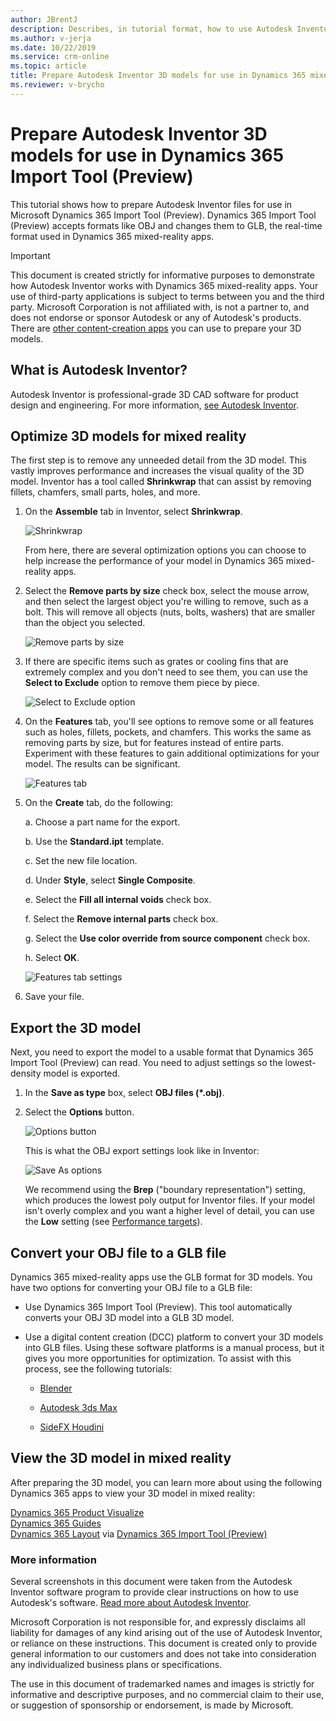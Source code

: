 ```yaml
---
author: JBrentJ
description: Describes, in tutorial format, how to use Autodesk Inventor to prepare 3D models for use in Dynamics 365 mixed-reality apps
ms.author: v-jerja
ms.date: 10/22/2019
ms.service: crm-online
ms.topic: article
title: Prepare Autodesk Inventor 3D models for use in Dynamics 365 mixed-reality apps
ms.reviewer: v-brycho
---
```


# Prepare Autodesk Inventor 3D models for use in Dynamics 365 Import Tool (Preview)
<!--note from editor: There's a subtle difference between the title and the H1, but should there be?-->

This tutorial shows how to prepare Autodesk Inventor files for use in Microsoft Dynamics 365 Import Tool (Preview). Dynamics 365 Import Tool (Preview) accepts formats like OBJ and changes them to GLB, the real-time format used in Dynamics 365 mixed-reality apps.  

> [!IMPORTANT]
> This document is created strictly for informative purposes to demonstrate how Autodesk Inventor works with Dynamics 365 mixed-reality apps. Your use of third-party applications is subject to terms between you and the third party. Microsoft Corporation is not affiliated with, is not a partner to, and does not endorse or sponsor Autodesk or any of Autodesk's products. There are [other content-creation apps](convert-models.md#tools-for-exporting-cad-models) you can use to prepare your 3D models.

## What is Autodesk Inventor?

Autodesk Inventor is professional-grade 3D CAD software for product design and engineering. For more information, [see Autodesk Inventor](https://www.autodesk.com/products/inventor/overview).

## Optimize 3D models for mixed reality

The first step is to remove any unneeded detail from the 3D model. This vastly improves performance and increases the visual quality of the 3D model. Inventor has a tool called **Shrinkwrap** that can assist by removing fillets, chamfers, small parts, holes, and more.

1.	On the **Assemble** tab in Inventor, select **Shrinkwrap**.

    ![Shrinkwrap](media/inventor-shrinkwrap.PNG "Shrinkwrap")

    From here, there are several optimization options you can choose to help increase the performance of your model in Dynamics 365 mixed-reality apps.

2.	Select the **Remove parts by size** check box, select the mouse arrow, and then select the largest object you're willing to remove, such as a bolt. This will remove all objects (nuts, bolts, washers) that are smaller than the object you selected.

    ![Remove parts by size](media/inventor-remove-parts.PNG "Remove parts by size")

3.	If there are specific items such as grates or cooling fins that are extremely complex and you don't need to see them, you can use the **Select to Exclude** option to remove them piece by piece.

    ![Select to Exclude option](media/inventor-select-to-exclude.PNG "Select to Exclude option")

4.	On the **Features** tab, you'll see options to remove some or all features such as holes, fillets, pockets, and chamfers. This works the same as removing parts by size, but for features instead of entire parts. Experiment with these features to gain additional optimizations for your model. The results can be significant.

    ![Features tab](media/inventor-features-tab.PNG "Features tab")

5.	On the **Create** tab, do the following:

    a.	Choose a part name for the export.

    b.	Use the **Standard.ipt** template.

    c.	Set the new file location.

    d.	Under **Style**, select **Single Composite**.

    e.	Select the **Fill all internal voids** check box.

    f.	Select the **Remove internal parts** check box.

    g.	Select the **Use color override from source component** check box.

    h.	Select **OK**.

      ![Features tab settings](media/inventor-features-tab-settings.PNG "Features tab settings")

6.	Save your file.

## Export the 3D model

Next, you need to export the model to a usable format that Dynamics 365 Import Tool (Preview) can read. You need to adjust settings so the lowest-density model is exported.

1.	In the **Save as type** box, select **OBJ files (*.obj)**.

2.	Select the **Options** button.

    ![Options button](media/inventor-options-button.PNG "Options button")

    This is what the OBJ export settings look like in Inventor:

    ![Save As options](media/inventor-save-as-options.PNG "Save As options")

    We recommend using the **Brep** ("boundary representation") setting, which produces the lowest poly output for Inventor files. If your model isn't overly complex and you want a higher level of detail, you can use the **Low** setting (see [Performance targets](optimize-models.md#performance-targets)).

## Convert your OBJ file to a GLB file

Dynamics 365 mixed-reality apps use the GLB format for 3D models. You have two options for converting your OBJ file to a GLB file:

- Use Dynamics 365 Import Tool (Preview). This tool automatically converts your OBJ 3D model into a GLB 3D model.

- Use a digital content creation (DCC) platform to convert your 3D models into GLB files. Using these software platforms is a manual process, but it gives you more opportunities for optimization. To assist with this process, see the following tutorials:

  - [Blender](blender.md)

  - [Autodesk 3ds Max](3ds-max.md)

  - [SideFX Houdini](houdini.md)

## View the 3D model in mixed reality

After preparing the 3D model, you can learn more about using the following Dynamics 365 apps to view your 3D model in mixed reality:

[Dynamics 365 Product Visualize](../product-visualize/index.md)<br> 
[Dynamics 365 Guides](../guides/index.md)<br> 
[Dynamics 365 Layout](../layout/index.md) via [Dynamics 365 Import Tool (Preview)](import-tool.md)

### More information

Several screenshots in this document were taken from the Autodesk Inventor software program to provide clear instructions on how to use Autodesk's software.  [Read more about Autodesk Inventor](https://aka.ms/Autodesk_inventor).

Microsoft Corporation is not responsible for, and expressly disclaims all liability for damages of any kind arising out of the use of Autodesk Inventor, or reliance on these instructions. This document is created only to provide general information to our customers and does not take into consideration any individualized business plans or specifications.

The use in this document of trademarked names and images is strictly for informative and descriptive purposes, and no commercial claim to their use, or suggestion of sponsorship or endorsement, is made by Microsoft.
